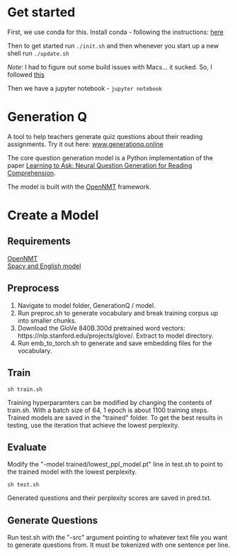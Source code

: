 # Get started

First, we use conda for this. Install conda - following the instructions:
[here](https://conda.io/projects/conda/en/latest/user-guide/install/macos.html)

Then to get started run `./init.sh` and then whenever you start up a new shell
run `./update.sh`

*Note:* I had to figure out some build issues with Macs... it sucked. So, I
followed
[this](https://docs.conda.io/projects/conda-build/en/latest/resources/variants.html#conda-build-variant-config-files)

Then we have a jupyter notebook -  `jupyter notebook`
# Generation Q
A tool to help teachers generate quiz questions about their reading assignments. Try it out here: www.generationq.online

The core question generation model is a Python implementation of the paper [Learning to Ask: Neural Question Generation for Reading Comprehension](https://arxiv.org/abs/1705.00106).

The model is built with the [OpenNMT](http://opennmt.net) framework.

# Create a Model

## Requirements
[OpenNMT](https://github.com/OpenNMT/OpenNMT-py)  
[Spacy and English model](https://spacy.io/usage/)

## Preprocess
<ol>
  <li>Navigate to model folder, GenerationQ / model.</li>
  <li>Run preproc.sh to generate vocabulary and break training corpus up into smaller chunks.</li>
  <li>Download the GloVe 840B.300d pretrained word vectors: https://nlp.stanford.edu/projects/glove/. Extract to model               directory.</li>
  <li>Run emb_to_torch.sh to generate and save embedding files for the vocabulary.</li>
</ol>

## Train

    sh train.sh
Training hyperparamters can be modified by changing the contents of train.sh. With a batch size of 64, 1 epoch is about 1100 training steps.  
Trained models are saved in the "trained" folder. To get the best results in testing, use the iteration that achieve the lowest perplexity.

## Evaluate
Modify the "-model trained/lowest_ppl_model.pt" line in test.sh to point to the trained model with the lowest perplexity.
    
    sh test.sh
Generated questions and their perplexity scores are saved in pred.txt.

## Generate Questions
Run test.sh with the "-src" argument pointing to whatever text file you want to generate questions from. It must be tokenized with one sentence per line.
